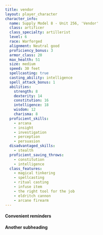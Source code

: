 ```yaml
---
title: vendor
layout: player_character
character_info:
  name: Supply Model 8 - Unit 256, 'Vendor'
  class: artificer
  class_specialty: artillerist
  level: 6
  race: Warforged
  alignment: Neutral good
  proficiency_bonus: 3
  armor_class: 20
  max_health: 51
  size: medium
  speed: 30 feet
  spellcasting: true
  casting_ability: intelligence
  spell_attack_bonus: 1
  abilities:
    strength: 8
    dexterity: 14
    constitution: 16
    intelligence: 18
    wisdom: 12
    charisma: 8
  proficient_skills:
    - arcana
    - insight
    - investigation
    - perception
    - persuasion
  disadvantaged_skills:
    - stealth
  proficient_saving_throws:
    - constitution
    - intelligence
  class_features:
    - magical tinkering
    - spellcasting
    - ritual casting
    - infuse item
    - the right tool for the job
    - eldritch cannon
    - arcane firearm
---
```


#### Convenient reminders

#### Another subheading
